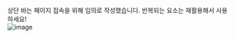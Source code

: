 상단 바는 페이지 접속을 위해 임의로 작성했습니다. 반복되는 요소는 재활용해서 사용하세요!   
![image](https://user-images.githubusercontent.com/79822913/201005264-24415a1f-9e5a-4ff2-ba89-2654c5f9ba3d.png)

